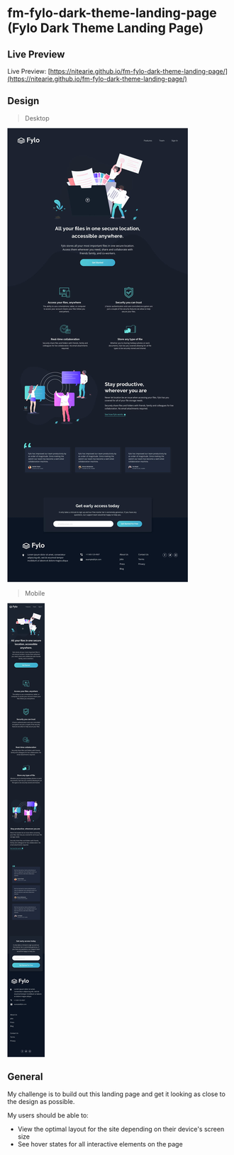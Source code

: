 # fm-fylo-dark-theme-landing-page (Fylo Dark Theme Landing Page)

## Live Preview

Live Preview: [https://nitearie.github.io/fm-fylo-dark-theme-landing-page/](https://nitearie.github.io/fm-fylo-dark-theme-landing-page/)

## Design

> Desktop

![Desktop Design](./design/desktop-design.jpg)

> Mobile

![Mobile Design](./design/mobile-design.jpg)

## General

My challenge is to build out this landing page and get it looking as close to the design as possible.

My users should be able to: 

- View the optimal layout for the site depending on their device's screen size
- See hover states for all interactive elements on the page